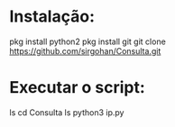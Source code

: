 # Instalação:
pkg install python2
pkg install git
git clone https://github.com/sirgohan/Consulta.git

# Executar o script:
ls
cd Consulta
ls
python3 ip.py

